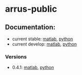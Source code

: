 # arrus-public

## Documentation:

- current stable: [matlab](https://us4useu.github.io/arrus-public/releases/current/matlab/index.html), [python](https://us4useu.github.io/arrus-public/releases/current/python/index.html)
- current develop: [matlab](https://us4useu.github.io/arrus-public/releases/develop/matlab/index.html), [python](https://us4useu.github.io/arrus-public/releases/develop/python/index.html)

### Versions

- 0.4.1: [matlab](https://us4useu.github.io/arrus-public/releases/0.4.1/matlab/index.html), [python](https://us4useu.github.io/arrus-public/releases/0.4.1/python/index.html)
